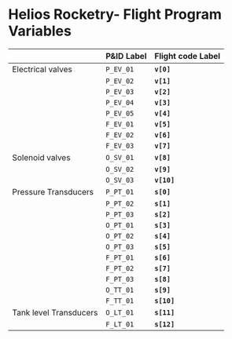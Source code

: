# Helios Rocketry- Flight Program Variables



|                |P&ID Label                         |Flight code Label                        |
|----------------|-------------------------------|-----------------------------|
|Electrical valves|`P_EV_01`            |**`v[0]`**         |
|        |`P_EV_02`              |**`v[1]`**            |
|         |`P_EV_03`    |**`v[2]`**   |
|     |`P_EV_04`            |**`v[3]`**         |
|        |`P_EV_05`              |**`v[4]`**            |
|         |`F_EV_01`    |**`v[5]`**   |
|           |`F_EV_02`            |**`v[6]`**         |
|        |`F_EV_03`              |**`v[7]`**            |
|Solenoid valves|`O_SV_01`            |**`v[8]`**         |
|        |`O_SV_02`              |**`v[9]`**            |
|         |`O_SV_03`    |**`v[10]`**   |
|Pressure Transducers|`P_PT_01`            |**`s[0]`**         |
|        |`P_PT_02`              |**`s[1]`**            |
|         |`P_PT_03`    |**`s[2]`**   |
|     |`O_PT_01`            |**`s[3]`**         |
|	|`O_PT_02` | **`s[4]`** 	|
|        |`O_PT_03`              |**`s[5]`**            |
|         |`F_PT_01`    |**`s[6]`**   |
|           |`F_PT_02`            |**`s[7]`**         |
|	| `F_PT_03`	| **`s[8]`** 		|
|    |`O_TT_01`              |**`s[9]`**            |
|         |`F_TT_01`    |**`s[10]`**   |
|Tank level Transducers|`O_LT_01`            |**`s[11]`**         |
|        |`F_LT_01`              |**`s[12]`**            |



